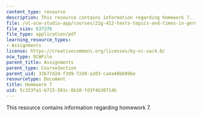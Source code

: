 ```yaml
---
content_type: resource
description: This resource contains information regarding homework 7.
file: /ol-ocw-studio-app/courses/21g-412-texts-topics-and-times-in-german-literature-fall-2009/5c153fa1b715561c8b10fd3f4b30714b_MIT21G_412F09_hw07.pdf
file_size: 637376
file_type: application/pdf
learning_resource_types:
- Assignments
license: https://creativecommons.org/licenses/by-nc-sa/4.0/
ocw_type: OCWFile
parent_title: Assignments
parent_type: CourseSection
parent_uid: 33b77d2d-f3d9-72d4-a203-ca4a40b609be
resourcetype: Document
title: Homework 7
uid: 5c153fa1-b715-561c-8b10-fd3f4b30714b
---
```

This resource contains information regarding homework 7.